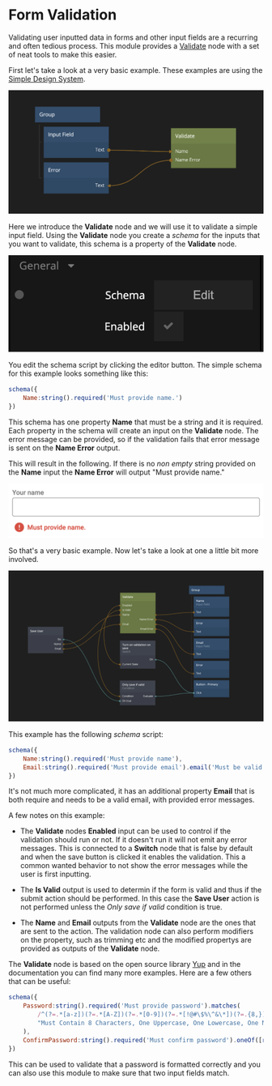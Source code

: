 # Form Validation

Validating user inputted data in forms and other input fields are a recurring and often tedious process. This module provides a [Validate](/modules/validation/validate) node with a set of neat tools to make this easier.

First let's take a look at a very basic example. These examples are using the [Simple Design System](/modules/sds-v3/).

![](simple-validate.png ':class=img-size-l')

Here we introduce the **Validate** node and we will use it to validate a simple input field. Using the **Validate** node you create a _schema_ for the inputs that you want to validate, this schema is a property of the **Validate** node.

![](schema-property.png ':class=img-size-m')

You edit the schema script by clicking the editor button. The simple schema for this example looks something like this:

```javascript
schema({
    Name:string().required('Must provide name.')
})
```

This schema has one property **Name** that must be a string and it is required. Each property in the schema will create an input on the **Validate** node. The error message can be provided, so if the validation fails that error message is sent on the **Name Error** output.

This will result in the following. If there is no _non empty_ string provided on the **Name** input the **Name Error** will output "Must provide name."

![](simple-validate-1.png ':class=img-size-l')

So that's a very basic example. Now let's take a look at one a little bit more involved.

![](sign-up-example.png ':class=img-size-l')

This example has the following _schema_ script:

```javascript
schema({
    Name:string().required('Must provide name'),
    Email:string().required('Must provide email').email('Must be valid email')
})
```

It's not much more complicated, it has an additional property **Email** that is both require and needs to be a valid email, with provided error messages.

A few notes on this example:

* The **Validate** nodes **Enabled** input can be used to control if the validation should run or not. If it doesn't run it will not emit any error messages. This is connected to a **Switch** node that is false by default and when the save button is clicked it enables the validation. This a common wanted behavior to not show the error messages while the user is first inputting.

* The **Is Valid** output is used to determin if the form is valid and thus if the submit action should be performed. In this case the **Save User** action is not performed unless the _Only save if valid_ condition is true.

* The **Name** and **Email** outputs from the **Validate** node are the ones that are sent to the action. The validation node can also perform modifiers on the property, such as trimming etc and the modified propertys are provided as outputs of the **Validate** node.

The **Validate** node is based on the open source library [Yup](https://github.com/jquense/yup) and in the documentation you can find many more examples. Here are a few others that can be useful:

```javascript
schema({
    Password:string().required('Must provide password').matches(
        /^(?=.*[a-z])(?=.*[A-Z])(?=.*[0-9])(?=.*[!@#\$%\^&\*])(?=.{8,})/,
        "Must Contain 8 Characters, One Uppercase, One Lowercase, One Number and One Special Case Character"
    ),
    ConfirmPassword:string().required('Must confirm password').oneOf([ref('Password')],'Passwords must match')
})
```

This can be used to validate that a password is formatted correctly and you can also use this module to make sure that two input fields match.




